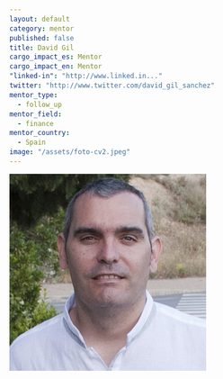 ```yaml
---
layout: default
category: mentor
published: false
title: David Gil
cargo_impact_es: Mentor
cargo_impact_en: Mentor
"linked-in": "http://www.linked.in..."
twitter: "http://www.twitter.com/david_gil_sanchez"
mentor_type: 
  - follow_up
mentor_field: 
  - finance
mentor_country: 
  - Spain
image: "/assets/foto-cv2.jpeg"
---
```


![foto-cv2.jpeg](/assets/foto-cv2.jpeg)